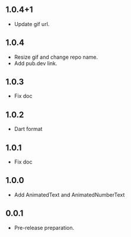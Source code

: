 ## 1.0.4+1

* Update gif url.

## 1.0.4

* Resize gif and change repo name.
* Add pub.dev link.

## 1.0.3

* Fix doc

## 1.0.2

* Dart format

## 1.0.1

* Fix doc

## 1.0.0

* Add AnimatedText and AnimatedNumberText

## 0.0.1

* Pre-release preparation.
